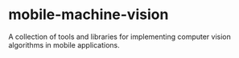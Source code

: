 # mobile-machine-vision
A collection of tools and libraries for implementing computer vision algorithms in mobile applications.
